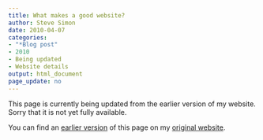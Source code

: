 ```yaml
---
title: What makes a good website?
author: Steve Simon
date: 2010-04-07
categories:
- "*Blog post"
- 2010
- Being updated
- Website details
output: html_document
page_update: no
---
```


This page is currently being updated from the earlier version of my website. Sorry that it is not yet fully available.

<!---More--->

You can find an [earlier version][sim1] of this page on my [original website][sim2].

[sim1]: http://www.pmean.com/10/GoodWebsite.html
[sim2]: http://www.pmean.com/original_site.html
